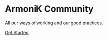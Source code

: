 # ArmoniK Community

All our ways of working and our good practices.

[Get Started](https://aneoconsulting.github.io/ArmoniK.Community)
